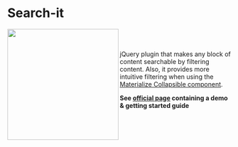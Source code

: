 #  Search-it

<p align="left">
  <img src="/../screenshots/screenshot_1.png?raw=true" width="250px" align="left">
</p>
<br><br>

jQuery plugin that makes any block of content searchable by filtering content. 
Also, it provides more intuitive filtering when using the <a href="http://materializecss.com/collapsible.html" target="_blank">Materialize Collapsible component</a>.


**See  <a href="http://mirjamsk.github.io/search-it/" target="_blank">official page</a> containing a demo & getting started guide**
